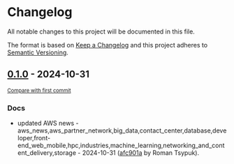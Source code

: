 # Changelog

All notable changes to this project will be documented in this file.

The format is based on [Keep a Changelog](http://keepachangelog.com/en/1.0.0/)
and this project adheres to [Semantic Versioning](http://semver.org/spec/v2.0.0.html).

<!-- insertion marker -->
## [0.1.0](https://github.com/tsypuk/aws-news/releases/tag/ver-2024-10-310.1.0) - 2024-10-31

<small>[Compare with first commit](https://github.com/tsypuk/aws-news/compare/11e27a7ada5166da7201ac269cc302de7df990cc...ver-2024-10-31)</small>

### Docs

- updated AWS news - aws_news,aws_partner_network,big_data,contact_center,database,developer,front-end_web_mobile,hpc,industries,machine_learning,networking_and_content_delivery,storage - 2024-10-31 ([afc901a](https://github.com/tsypuk/aws-news/commit/afc901a1a9955d64bc77c7095df1b132ddbcf3d9) by Roman Tsypuk).

